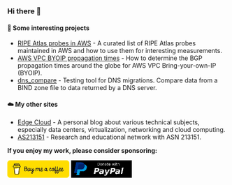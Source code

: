 ### Hi there 👋

#### 🔭 Some interesting projects

* [RIPE Atlas probes in AWS](https://github.com/chriselsen/RIPE-Atlas-in-AWS) - A curated list of RIPE Atlas probes maintained in AWS and how to use them for interesting measurements.
* [AWS VPC BYOIP propagation times](https://github.com/chriselsen/AWS-BYOIP-Propagation) - How to determine the BGP propagation times around the globe for AWS VPC Bring-your-own-IP (BYOIP).
* [dns_compare](https://github.com/chriselsen/dns_compare) - Testing tool for DNS migrations. Compare data from a BIND zone file to data returned by a DNS server.


#### ☁️ My other sites

* [Edge Cloud](https://www.edge-cloud.net/) - A personal blog about various technical subjects, especially data centers, virtualization, networking and cloud computing.
* [AS213151](https://as213151.net/) - Research and educational network with ASN 213151.

**If you enjoy my work, please consider sponsoring:**

[![Buy Me A Coffee](https://raw.githubusercontent.com/chriselsen/chriselsen/main/buymeacoffee.png)](https://www.buymeacoffee.com/chriselsen)
[![Support via PayPal](https://raw.githubusercontent.com/chriselsen/chriselsen/main/paypal-donate-button-small.png)](https://www.paypal.me/christianelsen)
